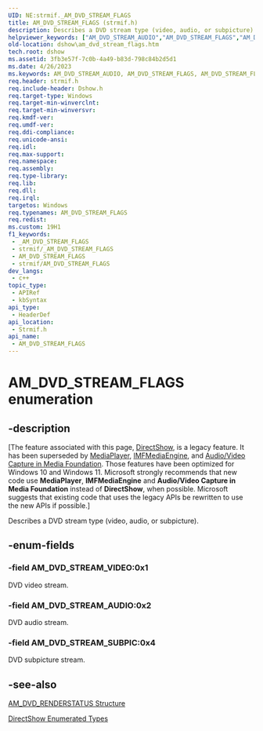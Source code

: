 ```yaml
---
UID: NE:strmif._AM_DVD_STREAM_FLAGS
title: AM_DVD_STREAM_FLAGS (strmif.h)
description: Describes a DVD stream type (video, audio, or subpicture).
helpviewer_keywords: ["AM_DVD_STREAM_AUDIO","AM_DVD_STREAM_FLAGS","AM_DVD_STREAM_FLAGS","AM_DVD_STREAM_FLAGS enumeration [DirectShow]","AM_DVD_STREAM_FLAGSEnumeration","AM_DVD_STREAM_SUBPIC","AM_DVD_STREAM_VIDEO","dshow.am_dvd_stream_flags","strmif/AM_DVD_STREAM_AUDIO","strmif/AM_DVD_STREAM_FLAGS","strmif/AM_DVD_STREAM_SUBPIC","strmif/AM_DVD_STREAM_VIDEO"]
old-location: dshow\am_dvd_stream_flags.htm
tech.root: dshow
ms.assetid: 3fb3e57f-7c0b-4a49-b83d-798c84b2d5d1
ms.date: 4/26/2023
ms.keywords: AM_DVD_STREAM_AUDIO, AM_DVD_STREAM_FLAGS, AM_DVD_STREAM_FLAGS , AM_DVD_STREAM_FLAGS enumeration [DirectShow], AM_DVD_STREAM_FLAGSEnumeration, AM_DVD_STREAM_SUBPIC, AM_DVD_STREAM_VIDEO, dshow.am_dvd_stream_flags, strmif/AM_DVD_STREAM_AUDIO, strmif/AM_DVD_STREAM_FLAGS, strmif/AM_DVD_STREAM_SUBPIC, strmif/AM_DVD_STREAM_VIDEO
req.header: strmif.h
req.include-header: Dshow.h
req.target-type: Windows
req.target-min-winverclnt: 
req.target-min-winversvr: 
req.kmdf-ver: 
req.umdf-ver: 
req.ddi-compliance: 
req.unicode-ansi: 
req.idl: 
req.max-support: 
req.namespace: 
req.assembly: 
req.type-library: 
req.lib: 
req.dll: 
req.irql: 
targetos: Windows
req.typenames: AM_DVD_STREAM_FLAGS
req.redist: 
ms.custom: 19H1
f1_keywords:
 - _AM_DVD_STREAM_FLAGS
 - strmif/_AM_DVD_STREAM_FLAGS
 - AM_DVD_STREAM_FLAGS
 - strmif/AM_DVD_STREAM_FLAGS
dev_langs:
 - c++
topic_type:
 - APIRef
 - kbSyntax
api_type:
 - HeaderDef
api_location:
 - Strmif.h
api_name:
 - AM_DVD_STREAM_FLAGS
---
```


# AM_DVD_STREAM_FLAGS enumeration


## -description

\[The feature associated with this page, [DirectShow](/windows/win32/directshow/directshow), is a legacy feature. It has been superseded by [MediaPlayer](/uwp/api/Windows.Media.Playback.MediaPlayer), [IMFMediaEngine](/windows/win32/api/mfmediaengine/nn-mfmediaengine-imfmediaengine), and [Audio/Video Capture in Media Foundation](windows/win32/medfound/audio-video-capture-in-media-foundation). Those features have been optimized for Windows 10 and Windows 11. Microsoft strongly recommends that new code use **MediaPlayer**, **IMFMediaEngine** and **Audio/Video Capture in Media Foundation** instead of **DirectShow**, when possible. Microsoft suggests that existing code that uses the legacy APIs be rewritten to use the new APIs if possible.\]

Describes a DVD stream type (video, audio, or subpicture).

## -enum-fields

### -field AM_DVD_STREAM_VIDEO:0x1

DVD video stream.

### -field AM_DVD_STREAM_AUDIO:0x2

DVD audio stream.

### -field AM_DVD_STREAM_SUBPIC:0x4

DVD subpicture stream.

## -see-also

[AM_DVD_RENDERSTATUS Structure](/windows/desktop/api/strmif/ns-strmif-am_dvd_renderstatus)



<a href="/windows/desktop/DirectShow/directshow-enumerated-types">DirectShow Enumerated Types</a>
